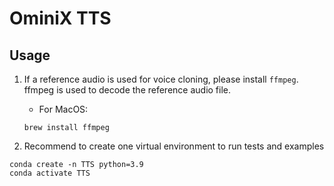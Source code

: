 # OminiX TTS

## Usage

1. If a reference audio is used for voice cloning, please install `ffmpeg`. ffmpeg is used to decode the reference audio file. 

    - For MacOS:
    ```
    brew install ffmpeg 
    ```

2. Recommend to create one virtual environment to run tests and examples

```
conda create -n TTS python=3.9
conda activate TTS
```
